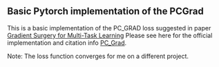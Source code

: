 ## Basic Pytorch implementation of the PCGrad

This is a basic implementation of the PC_GRAD loss suggested in paper [Gradient Surgery for Multi-Task Learning](https://arxiv.org/pdf/2001.06782.pdf) 
Please see here for the official implementation and citation info [PC_Grad](https://github.com/tianheyu927/PCGrad).

Note: The loss function converges for me on a different project.
